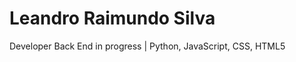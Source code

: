 <h1> Leandro Raimundo Silva </h1>

Developer Back End in progress | Python, JavaScript, CSS, HTML5
  

<!---
LeandroRaimundo/LeandroRaimundo is a ✨ special ✨ repository because its `README.md` (this file) appears on your GitHub profile.
You can click the Preview link to take a look at your changes.
--->
